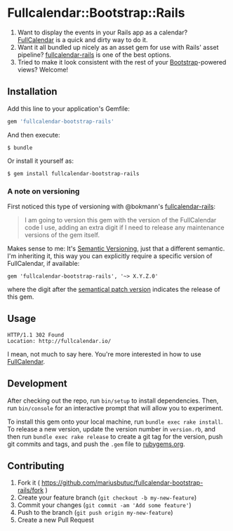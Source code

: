 # Fullcalendar::Bootstrap::Rails

1. Want to display the events in your Rails app as a calendar?  
  [FullCalendar][fullcalendar] is a quick and dirty way to do it.
2. Want it all bundled up nicely as an asset gem for use with Rails' asset pipeline?
  [fullcalendar-rails][fullcalendar-rails] is one of the best options.
3. Tried to make it look consistent with the rest of your [Bootstrap][bootstrap]-powered views?
  Welcome!

## Installation

Add this line to your application's Gemfile:

```ruby
gem 'fullcalendar-bootstrap-rails'
```

And then execute:

    $ bundle

Or install it yourself as:

    $ gem install fullcalendar-bootstrap-rails

### A note on versioning

First noticed this type of versioning with @bokmann's [fullcalendar-rails][fullcalendar-rails]:

> I am going to version this gem with the version of the FullCalendar code I use, adding an extra digit if I need to release any maintenance versions of the gem itself.

Makes sense to me: It's [Semantic Versioning][semver], just that a different semantic. I'm inheriting it, this way you can explicitly require a specific version of FullCalendar, if available:

    gem 'fullcalendar-bootstrap-rails', '~> X.Y.Z.0'

where the digit after the [semantical patch version][semver] indicates the release of this gem.

## Usage

    HTTP/1.1 302 Found
    Location: http://fullcalendar.io/

I mean, not much to say here. You're more interested in how to use [FullCalendar][fullcalendar].

## Development

After checking out the repo, run `bin/setup` to install dependencies. Then, run `bin/console` for an interactive prompt that will allow you to experiment.

To install this gem onto your local machine, run `bundle exec rake install`. To release a new version, update the version number in `version.rb`, and then run `bundle exec rake release` to create a git tag for the version, push git commits and tags, and push the `.gem` file to [rubygems.org](https://rubygems.org).

## Contributing

1. Fork it ( https://github.com/mariusbutuc/fullcalendar-bootstrap-rails/fork )
2. Create your feature branch (`git checkout -b my-new-feature`)
3. Commit your changes (`git commit -am 'Add some feature'`)
4. Push to the branch (`git push origin my-new-feature`)
5. Create a new Pull Request


  [fullcalendar]: http://fullcalendar.io/
  [fullcalendar-rails]: https://github.com/bokmann/fullcalendar-rails
  [bootstrap]: http://getbootstrap.com/
  [semver]: http://semver.org/
